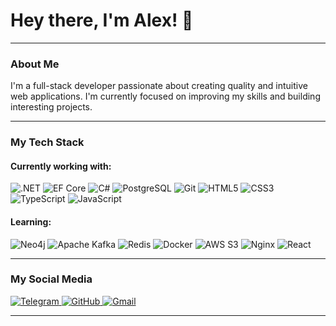 
# Hey there, I'm Alex! 👋
---

### About Me

I'm a full-stack developer passionate about creating quality and intuitive web applications. I'm currently focused on improving my skills and building interesting projects.

---

### My Tech Stack

#### Currently working with:
<p>
            <img src="https://img.shields.io/badge/.NET-512BD4?style=for-the-badge&logo=dotnet&logoColor=white" alt=".NET" />
            <img src="https://img.shields.io/badge/-EF%20Core-512BD4?style=for-the-badge&logo=dot-net&logoColor=white" alt="EF Core" />
            <img src="https://img.shields.io/badge/-C%23-239120?style=for-the-badge&logo=c-sharp&logoColor=white" alt="C#" />
            <img src="https://img.shields.io/badge/-PostgreSQL-336791?style=for-the-badge&logo=postgresql&logoColor=white" alt="PostgreSQL" />
            <img src="https://img.shields.io/badge/-Git-F05032?style=for-the-badge&logo=git&logoColor=white" alt="Git" />
            <img src="https://img.shields.io/badge/-HTML5-E34F26?style=for-the-badge&logo=html5&logoColor=white" alt="HTML5" />
            <img src="https://img.shields.io/badge/-CSS3-1572B6?style=for-the-badge&logo=css3&logoColor=white" alt="CSS3" />
            <img src="https://img.shields.io/badge/-TypeScript-3178C6?style=for-the-badge&logo=typescript&logoColor=white" alt="TypeScript" />
            <img src="https://img.shields.io/badge/-JavaScript-F7DF1E?style=for-the-badge&logo=javascript&logoColor=black" alt="JavaScript" />
  </p>

#### Learning:
<p>
              <img src="https://img.shields.io/badge/-Neo4j-4581B8?style=for-the-badge&logo=neo4j&logoColor=white" alt="Neo4j" />
      <img src="https://img.shields.io/badge/-Apache%20Kafka-231F20?style=for-the-badge&logo=kafka&logoColor=white" alt="Apache Kafka" />
            <img src="https://img.shields.io/badge/-Redis-DC382D?style=for-the-badge&logo=redis&logoColor=white" alt="Redis" />
            <img src="https://img.shields.io/badge/-Docker-2496ED?style=for-the-badge&logo=docker&logoColor=white" alt="Docker" />
            <img src="https://img.shields.io/badge/-AWS%20S3-569A31?style=for-the-badge&logo=amazonaws&logoColor=white" alt="AWS S3" />
            <img src="https://img.shields.io/badge/-Nginx-009639?style=for-the-badge&logo=nginx&logoColor=white" alt="Nginx" />
            <img src="https://img.shields.io/badge/-React-61DAFB?style=for-the-badge&logo=react&logoColor=black" alt="React" />
            
  </p>

---


### My Social Media

<p>
  <a href="https://t.me/@alex_12345676">
    <img src="https://img.shields.io/badge/Telegram-2CA5E0?style=for-the-badge&logo=telegram&logoColor=white" alt="Telegram" />
  </a>
            <a href="https://github.com/AlexHryshniakov">
  <img src="https://img.shields.io/badge/GitHub-100000?style=for-the-badge&logo=github&logoColor=white" alt="GitHub" />
</a>
            <a href="mailto:hryshniakovalex@gmail.com">
  <img src="https://img.shields.io/badge/Gmail-D14836?style=for-the-badge&logo=gmail&logoColor=white" alt="Gmail" />

</p>

---
